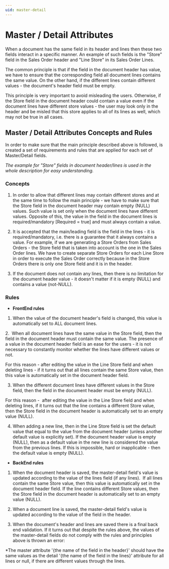 ```yaml
---
uid: master-detail
---
```


# Master / Detail Attributes

When a document has the same field in its header and lines then these two fields interact in a specific manner. An example of such fields is the "Store" field in the Sales Order header and "Line Store" in its Sales Order Lines.

The common principle is that if the field in the document header has value, we have to ensure that the corresponding field all document lines contains the same value. On the other hand, if the different lines contain different values - the document's header field must be empty.

This principle is very important to avoid misleading the users. Otherwise, if the Store field in the document header could contain a value even if the document lines have different store values - the user may look only in the header and be misled that this store applies to all of its lines as well, which may not be true in all cases.

## Master / Detail Attributes Concepts and Rules

In order to make sure that the main principle described above is followed, is created a set of requirements and rules that are applied for each set of Master/Detail fields. 

*The example for "Store" fields in document header/lines is used in the whole description for easy understanding.*

### Concepts

1. In order to allow that different lines may contain different stores and at the same time to follow the main principle - we have to make sure that the Store field in the document header may contain empty (NULL) values. Such value is set only when the document lines have different values. Opposite of this, the value in the field in the document lines is required/mandatory [Required = true] and must always contain a value.

2. It is accepted that the main/leading field is the field in the lines - it is required/mandatory, i.e. there is a guarantee that it always contains a value. For example, if we are generating a Store Orders from Sales Orders - the Store field that is taken into account is the one in the Sales Order lines. We have to create separate Store Orders for each Line Store in order to execute the Sales Order correctly because in the Store Orders there is only one Store field and it is in the header.

3. If the document does not contain any lines, then there is no limitation for the document header value - it doesn't matter if it is empty (NULL) and contains a value (not-NULL).

### Rules

- **FrontEnd rules**
1. When the value of the document header's field is changed, this value is automatically set to ALL document lines.


2.  When all document lines have the same value in the Store field, then the field in the document header must contain the same value. The presence of a value in the document header field is an ease for the users - it is not necessary to constantly monitor whether the lines have different values or not.

For this reason - after editing the value in the Line Store field and when deleting lines - if it turns out that all lines contain the same Store value, then this value is automatically set in the document header field.

3. When the different document lines have different values in the Store field, then the field in the document header must be empty (NULL).

For this reason -  after editing the value in the Line Store field and when deleting lines, if it turns out that the line contains a different Store value, then the Store field in the document header is automatically set to an empty value (NULL).

4. When adding a new line, then in the Line Store field is set the default value that equal to the value from the document header (unless another default value is explicitly set). If the document header value is empty (NULL), then as a default value in the new line is considered the value from the previous lines. If this is impossible, hard or inapplicable - then the default value is empty (NULL).



- **BackEnd rules**
1. When the document header is saved, the master-detail field's value is updated according to the value of the lines field (if any lines). 
If all lines contain the same Store value, then this value is automatically set in the document header field.
If the line contains different Store values, then the Store field in the document header is automatically set to an empty value (NULL).


2. When а document line is saved, the master-detail field's value is updated according to the value of the field in the header. 

3. When the document's header and lines are saved there is a final back end validation. If it turns out that despite the rules above, the values of the master-detail fields do not comply with the rules and principles above is thrown an error:

*The master attribute '{the name of the field in the header}' should have the same values as the detail '{the name of the field in the lines}' attribute for all lines or null, if there are different values through the lines.

